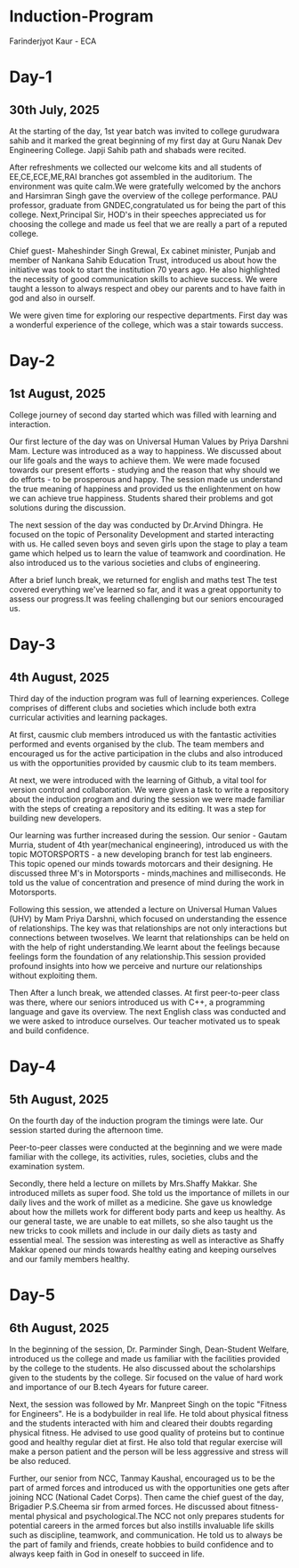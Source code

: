# Induction-Program
Farinderjyot Kaur - ECA
# Day-1
## 30th July, 2025
At the starting of the day, 1st year batch was invited to college gurudwara sahib and it marked the great beginning of my first day at Guru Nanak Dev Engineering College. Japji Sahib path and shabads were recited. 

After refreshments we collected our welcome kits and all students of EE,CE,ECE,ME,RAI branches got assembled in the auditorium. The environment was quite calm.We were gratefully welcomed by the anchors and Harsimran Singh gave the overview of the college performance. PAU professor, graduate from GNDEC,congratulated us for being the part of this college. Next,Principal Sir, HOD's in their speeches appreciated us for choosing the college and made us feel that we are really a part of a reputed college. 

Chief guest- Maheshinder Singh Grewal, Ex cabinet minister, Punjab and member of Nankana Sahib Education Trust, introduced us about how the initiative was took to start the institution 70 years ago. He also highlighted the necessity of good communication skills to achieve success. We were taught a lesson to always respect and obey our parents and to have faith in god and also in ourself. 

We were given time for exploring our respective departments. First day was a wonderful experience of the college, which was a stair towards success. 

# Day-2
## 1st August, 2025
College journey of second day started which was filled with learning and interaction.

Our first lecture of the day was on Universal Human Values by Priya Darshni Mam. Lecture was introduced as a way to happiness. We discussed about our life goals and the ways to achieve them. We were made focused towards our present efforts - studying and the reason that why should we do efforts - to be prosperous and happy. The session made us understand the true meaning of happiness and provided us the enlightenment on how we can achieve true happiness. Students shared their problems and got solutions during the discussion. 

The next session of the day was conducted by Dr.Arvind Dhingra. He focused on the topic of Personality Development and started interacting with us. He called seven boys and seven girls upon the stage to play a team game which helped us to learn the value of teamwork and coordination. He also introduced us to the various societies and clubs of engineering. 

After a brief lunch break, we returned for english and maths test The test covered everything we've learned so far, and it was a great opportunity to assess our progress.It was feeling challenging but our seniors encouraged us. 

# Day-3
## 4th August, 2025
Third day of the induction program was full of learning experiences. College comprises of different clubs and societies which include both extra curricular activities and learning packages. 

At first, causmic club members introduced us with the fantastic activities performed and events organised by the club. The team members and encouraged us for the active participation in the clubs and also introduced us with the opportunities provided by causmic club to its team members. 

At next, we were introduced with the learning of Github, a vital tool for version control and collaboration. We were given a task to write a repository about the induction program and during the session we were made familiar with the steps of creating a repository and its editing. It was a step for building new developers. 

Our learning was further increased during the session. Our senior - Gautam Murria, student of 4th year(mechanical engineering), introduced us with the topic MOTORSPORTS - a new developing branch for test lab engineers. This topic opened our minds towards motorcars and their designing. He discussed three M's in Motorsports - minds,machines and milliseconds. He told us the value of concentration and presence of mind during the work in Motorsports. 

Following this session, we attended a lecture on Universal Human Values (UHV) by Mam Priya Darshni, which focused on understanding the essence of relationships. The key was that relationships are not only interactions but connections between twoselves. We learnt that relationships can be held on with the help of right understanding.We learnt about the feelings because feelings form the foundation of any relationship.This session provided profound insights into how we perceive and nurture our relationships without exploiting them. 

Then After a lunch break, we attended classes. At first peer-to-peer class was there, where our seniors introduced us with C++, a programming language and gave its overview. The next English class was conducted and we were asked to introduce ourselves. Our teacher motivated us to speak and build confidence. 

# Day-4
## 5th August, 2025

On the fourth day of the induction program the timings were late. Our session started during the afternoon time. 

Peer-to-peer classes were conducted at the beginning and we were made familiar with the college, its activities, rules, societies, clubs and the examination system.

Secondly, there held a lecture on millets by Mrs.Shaffy Makkar. She introduced millets as super food. She told us the importance of millets in our daily lives and the work of millet as a medicine. She gave us knowledge about how the millets work for different body parts and keep us healthy. As our general taste, we are unable to eat millets, so she also taught us the new tricks to cook millets and include in our daily diets as tasty and essential meal. The session was interesting as well as interactive as Shaffy Makkar opened our minds towards healthy eating and keeping ourselves and our family members healthy. 

# Day-5
## 6th August, 2025

In the beginning of the session, Dr. Parminder Singh, Dean-Student Welfare, introduced us the college and made us familiar with the facilities provided by the college to the students. He also discussed about the scholarships given to the students by the college. Sir focused on the value of hard work and importance of our B.tech 4years for future career. 

Next, the session was followed by Mr. Manpreet Singh on the topic "Fitness for Engineers". He is a bodybuilder in real life. He told about physical fitness and the students interacted with him and cleared their doubts regarding physical fitness. He advised to use good quality of proteins but to continue good and healthy regular diet at first. He also told that regular exercise will make a person patient and the person will be less aggressive and stress will be also reduced. 

Further, our senior from NCC, Tanmay Kaushal, encouraged us to be the part of armed forces and introduced us with the opportunities one gets after joining NCC (National Cadet Corps). Then came the chief guest of the day, Brigadier P.S.Cheema sir from armed forces. He discussed about fitness- mental physical and psychological.The NCC not only prepares students for potential careers in the armed forces but also instills invaluable life skills such as discipline, teamwork, and communication. He told us to always be the part of family and friends, create hobbies to build confidence and to always keep faith in God in oneself to succeed in life. 

